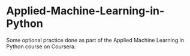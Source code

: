 # Applied-Machine-Learning-in-Python
Some optional practice done as part of the Applied Machine Learning in Python course on Coursera.
